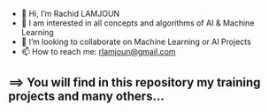 - 👋 Hi, I’m Rachid LAMJOUN
- 👀 I am interested in all concepts and algorithms of AI & Machine Learning
- 💞️ I’m looking to collaborate on Machine Learning or AI Projects
- 📫 How to reach me: rlamjoun@gmail.com
 <h2> ==> You will find in this repository my training projects and many others... </h2> 

<!---
lamjoun/RLamjoun_training-projects is a ✨ special ✨ repository because its `README.md` (this file) appears on your GitHub profile.
You can click the Preview link to take a look at your changes.
--->
